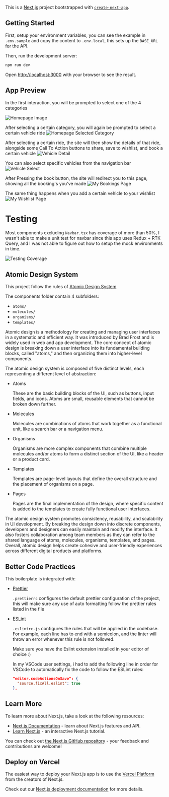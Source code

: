 This is a [Next.js](https://nextjs.org/) project bootstrapped with [`create-next-app`](https://github.com/vercel/next.js/tree/canary/packages/create-next-app).

## Getting Started

First, setup your environment variables, you can see the example in `.env.sample` and copy the content to `.env.local`, this sets up the `BASE_URL` for the API.

Then, run the development server:

```bash
npm run dev
```

Open [http://localhost:3000](http://localhost:3000) with your browser to see the result.

## App Preview

In the first interaction, you will be prompted to select one of the 4 categories

![Homepage Image](/public/homepage.png)

After selecting a certain category, you will again be prompted to select a certain vehicle ride
![Homepage Selected Category](/public/homepage_selected_category.png)

After selecting a certain ride, the site will then show the details of that ride, alongside some Call To Action buttons to share, save to wishlist, and book a certain vehicle
![Vehicle Detail](/public/vehicle_detail.png)

You can also select specific vehicles from the navigation bar
![Vehicle Select](/public/select.png)

After Pressing the book button, the site will redirect you to this page, showing all the booking's you've made
![My Bookings Page](/public/mybookings.png)

The same thing happens when you add a certain vehicle to your wishlist
![My Wishlist Page](/public/wishlist.png)

# Testing

Most components excluding `Navbar.tsx` has coverage of more than 50%, I wasn't able to make a unit test for navbar since this app uses Redux + RTK Query, and I was not able to figure out how to setup the mock environments in time.

![Testing Coverage](/public/coverage_result.png)

## Atomic Design System

This project follow the rules of [Atomic Design System](https://atomicdesign.bradfrost.com/chapter-2/)

The components folder contain 4 subfolders:

- `atoms/`
- `molecules/`
- `organisms/`
- `templates/`

Atomic design is a methodology for creating and managing user interfaces in a systematic and efficient way. It was introduced by Brad Frost and is widely used in web and app development. The core concept of atomic design is breaking down a user interface into its fundamental building blocks, called "atoms," and then organizing them into higher-level components.

The atomic design system is composed of five distinct levels, each representing a different level of abstraction:

- Atoms

  These are the basic building blocks of the UI, such as buttons, input fields, and icons. Atoms are small, reusable elements that cannot be broken down further.

- Molecules

  Molecules are combinations of atoms that work together as a functional unit, like a search bar or a navigation menu.

- Organisms

  Organisms are more complex components that combine multiple molecules and/or atoms to form a distinct section of the UI, like a header or a product card.

- Templates

  Templates are page-level layouts that define the overall structure and the placement of organisms on a page.

- Pages

  Pages are the final implementation of the design, where specific content is added to the templates to create fully functional user interfaces.

The atomic design system promotes consistency, reusability, and scalability in UI development. By breaking the design down into discrete components, developers and designers can easily maintain and modify the interface. It also fosters collaboration among team members as they can refer to the shared language of atoms, molecules, organisms, templates, and pages. Overall, atomic design helps create cohesive and user-friendly experiences across different digital products and platforms.

## Better Code Practices

This boilerplate is integrated with:

- [Prettier](https://prettier.io/)

  `.prettierrc` configures the default prettier configuration of the project, this will make sure any use of auto formatting follow the prettier rules listed in the file

- [ESLint](https://eslint.org/)

  `.eslintrc.js` configures the rules that will be applied in the codebase. For example, each line has to end with a semicolon, and the linter will throw an error whenever this rule is not followed.

  Make sure you have the Eslint extension installed in your editor of choice :)

  In my VSCode user settings, i had to add the following line in order for VSCode to automatically fix the code to follow the ESLint rules:

  ```json
  "editor.codeActionsOnSave": {
    "source.fixAll.eslint": true
  },
  ```

## Learn More

To learn more about Next.js, take a look at the following resources:

- [Next.js Documentation](https://nextjs.org/docs) - learn about Next.js features and API.
- [Learn Next.js](https://nextjs.org/learn) - an interactive Next.js tutorial.

You can check out [the Next.js GitHub repository](https://github.com/vercel/next.js/) - your feedback and contributions are welcome!

## Deploy on Vercel

The easiest way to deploy your Next.js app is to use the [Vercel Platform](https://vercel.com/new?utm_medium=default-template&filter=next.js&utm_source=create-next-app&utm_campaign=create-next-app-readme) from the creators of Next.js.

Check out our [Next.js deployment documentation](https://nextjs.org/docs/deployment) for more details.
